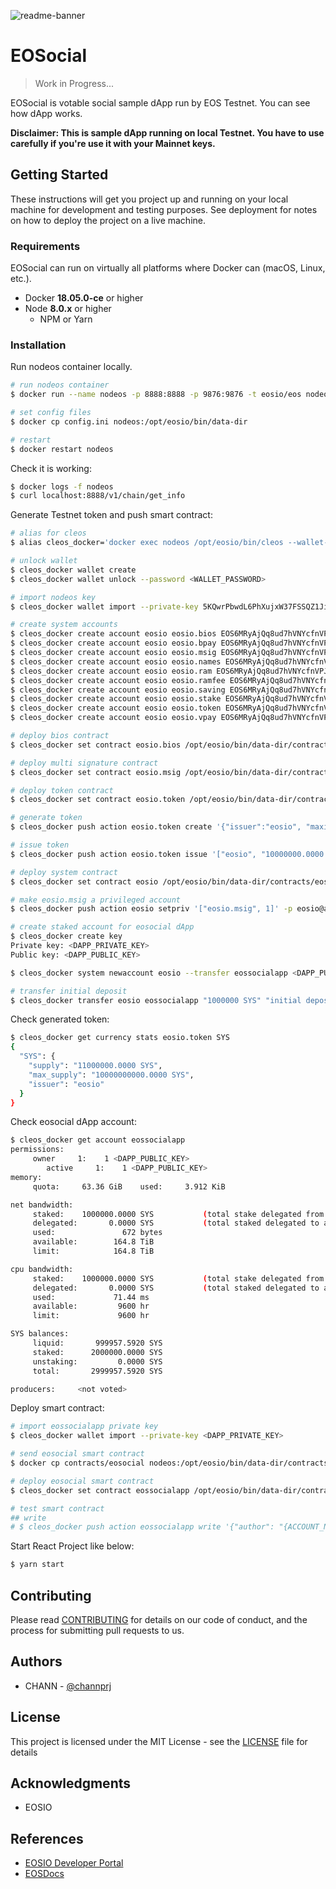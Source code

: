 ![readme-banner](https://user-images.githubusercontent.com/1831308/43113852-1bcf3c50-8f37-11e8-8e8d-d38d064ddbe9.png)

# EOSocial
> Work in Progress...

EOSocial is votable social sample dApp run by EOS Testnet. You can see how dApp works.

**Disclaimer: This is sample dApp running on local Testnet. You have to use carefully if you're use it with your Mainnet keys.**

## Getting Started
These instructions will get you project up and running on your local machine for development and testing purposes. See deployment for notes on how to deploy the project on a live machine.

### Requirements
EOSocial can run on virtually all platforms where Docker can (macOS, Linux, etc.).

- Docker **18.05.0-ce** or higher
- Node **8.0.x** or higher
  - NPM or Yarn

### Installation
Run nodeos container locally.

```bash
# run nodeos container
$ docker run --name nodeos -p 8888:8888 -p 9876:9876 -t eosio/eos nodeosd.sh -e --http-alias=nodeos:8888 --http-alias=127.0.0.1:8888 --http-alias=localhost:8888

# set config files
$ docker cp config.ini nodeos:/opt/eosio/bin/data-dir

# restart
$ docker restart nodeos
```

Check it is working:

```bash
$ docker logs -f nodeos
$ curl localhost:8888/v1/chain/get_info
```

Generate Testnet token and push smart contract:

```bash
# alias for cleos
$ alias cleos_docker='docker exec nodeos /opt/eosio/bin/cleos --wallet-url http://localhost:8888'

# unlock wallet
$ cleos_docker wallet create
$ cleos_docker wallet unlock --password <WALLET_PASSWORD>

# import nodeos key
$ cleos_docker wallet import --private-key 5KQwrPbwdL6PhXujxW37FSSQZ1JiwsST4cqQzDeyXtP79zkvFD3

# create system accounts
$ cleos_docker create account eosio eosio.bios EOS6MRyAjQq8ud7hVNYcfnVPJqcVpscN5So8BhtHuGYqET5GDW5CV
$ cleos_docker create account eosio eosio.bpay EOS6MRyAjQq8ud7hVNYcfnVPJqcVpscN5So8BhtHuGYqET5GDW5CV
$ cleos_docker create account eosio eosio.msig EOS6MRyAjQq8ud7hVNYcfnVPJqcVpscN5So8BhtHuGYqET5GDW5CV
$ cleos_docker create account eosio eosio.names EOS6MRyAjQq8ud7hVNYcfnVPJqcVpscN5So8BhtHuGYqET5GDW5CV
$ cleos_docker create account eosio eosio.ram EOS6MRyAjQq8ud7hVNYcfnVPJqcVpscN5So8BhtHuGYqET5GDW5CV
$ cleos_docker create account eosio eosio.ramfee EOS6MRyAjQq8ud7hVNYcfnVPJqcVpscN5So8BhtHuGYqET5GDW5CV
$ cleos_docker create account eosio eosio.saving EOS6MRyAjQq8ud7hVNYcfnVPJqcVpscN5So8BhtHuGYqET5GDW5CV
$ cleos_docker create account eosio eosio.stake EOS6MRyAjQq8ud7hVNYcfnVPJqcVpscN5So8BhtHuGYqET5GDW5CV
$ cleos_docker create account eosio eosio.token EOS6MRyAjQq8ud7hVNYcfnVPJqcVpscN5So8BhtHuGYqET5GDW5CV
$ cleos_docker create account eosio eosio.vpay EOS6MRyAjQq8ud7hVNYcfnVPJqcVpscN5So8BhtHuGYqET5GDW5CV

# deploy bios contract
$ cleos_docker set contract eosio.bios /opt/eosio/bin/data-dir/contracts/eosio.bios -p eosio.bios

# deploy multi signature contract
$ cleos_docker set contract eosio.msig /opt/eosio/bin/data-dir/contracts/eosio.msig -p eosio.msig

# deploy token contract
$ cleos_docker set contract eosio.token /opt/eosio/bin/data-dir/contracts/eosio.token -p eosio.token

# generate token
$ cleos_docker push action eosio.token create '{"issuer":"eosio", "maximum_supply":"10000000000.0000 SYS", "can_freeze":0, "can_recall":0, "can_whitelist":0}' -p eosio.token

# issue token
$ cleos_docker push action eosio.token issue '["eosio", "10000000.0000 SYS", "first issue"]' -p eosio

# deploy system contract
$ cleos_docker set contract eosio /opt/eosio/bin/data-dir/contracts/eosio.system

# make eosio.msig a privileged account
$ cleos_docker push action eosio setpriv '["eosio.msig", 1]' -p eosio@active

# create staked account for eosocial dApp
$ cleos_docker create key
Private key: <DAPP_PRIVATE_KEY>
Public key: <DAPP_PUBLIC_KEY>

$ cleos_docker system newaccount eosio --transfer eossocialapp <DAPP_PUBLIC_KEY> --stake-net "1000000 SYS" --stake-cpu "1000000 SYS" --buy-ram "100000 SYS"

# transfer initial deposit
$ cleos_docker transfer eosio eossocialapp "1000000 SYS" "initial deposit"
```

Check generated token:

```bash
$ cleos_docker get currency stats eosio.token SYS
{
  "SYS": {
    "supply": "11000000.0000 SYS",
    "max_supply": "10000000000.0000 SYS",
    "issuer": "eosio"
  }
}
```

Check eosocial dApp account:

```bash
$ cleos_docker get account eossocialapp
permissions:
     owner     1:    1 <DAPP_PUBLIC_KEY>
        active     1:    1 <DAPP_PUBLIC_KEY>
memory:
     quota:     63.36 GiB    used:     3.912 KiB

net bandwidth:
     staked:    1000000.0000 SYS           (total stake delegated from account to self)
     delegated:       0.0000 SYS           (total staked delegated to account from others)
     used:               672 bytes
     available:        164.8 TiB
     limit:            164.8 TiB

cpu bandwidth:
     staked:    1000000.0000 SYS           (total stake delegated from account to self)
     delegated:       0.0000 SYS           (total staked delegated to account from others)
     used:             71.44 ms
     available:         9600 hr
     limit:             9600 hr

SYS balances:
     liquid:       999957.5920 SYS
     staked:      2000000.0000 SYS
     unstaking:         0.0000 SYS
     total:       2999957.5920 SYS

producers:     <not voted>
```

Deploy smart contract:

```bash
# import eossocialapp private key
$ cleos_docker wallet import --private-key <DAPP_PRIVATE_KEY>

# send eosocial smart contract
$ docker cp contracts/eosocial nodeos:/opt/eosio/bin/data-dir/contracts/

# deploy eosocial smart contract
$ cleos_docker set contract eossocialapp /opt/eosio/bin/data-dir/contracts/eosocial

# test smart contract
## write
# $ cleos_docker push action eossocialapp write '{"author": "{ACCOUNT_NAME}", "content": "first post"}' -p {ACCOUNT_NAME}
```

Start React Project like below:

```bash
$ yarn start
```

## Contributing
Please read [CONTRIBUTING](CONTRIBUTING.md) for details on our code of conduct, and the process for submitting pull requests to us.

## Authors
- CHANN - [@channprj](https://github.com/channprj)

## License
This project is licensed under the MIT License - see the [LICENSE](LICENSE) file for details

## Acknowledgments
- EOSIO

## References
- [EOSIO Developer Portal](https://developers.eos.io/)
- [EOSDocs](https://www.eosdocs.io/)
